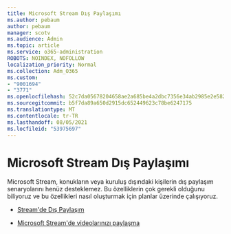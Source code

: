 ```yaml
---
title: Microsoft Stream Dış Paylaşımı
ms.author: pebaum
author: pebaum
manager: scotv
ms.audience: Admin
ms.topic: article
ms.service: o365-administration
ROBOTS: NOINDEX, NOFOLLOW
localization_priority: Normal
ms.collection: Adm_O365
ms.custom:
- "9001694"
- "3771"
ms.openlocfilehash: 52c7da05678204658ae2a685be4a2dbc7356e34ab2985e2e5821972c7d96ebf4
ms.sourcegitcommit: b5f7da89a650d2915dc652449623c78be6247175
ms.translationtype: MT
ms.contentlocale: tr-TR
ms.lasthandoff: 08/05/2021
ms.locfileid: "53975697"
---
```

# <a name="microsoft-stream-external-sharing"></a>Microsoft Stream Dış Paylaşımı

Microsoft Stream, konukların veya kuruluş dışındaki kişilerin dış paylaşım senaryolarını henüz desteklemez. Bu özelliklerin çok gerekli olduğunu biliyoruz ve bu özellikleri nasıl oluşturmak için planlar üzerinde çalışıyoruz.

- [Stream'de Dış Paylaşım](https://docs.microsoft.com/stream/portal-share-video#external-sharing)

- [Microsoft Stream'de videolarınızı paylaşma](https://docs.microsoft.com/stream/portal-share-video)
